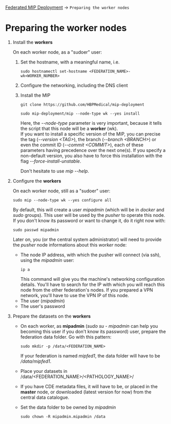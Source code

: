 <a href="Readme.md">Federated MIP Deployment</a> -> `Preparing the worker nodes`

# Preparing the **worker** nodes
1. Install the **workers**

   On each worker node, as a "sudoer" user:
   1. Set the hostname, with a meaningful name, i.e.
      ```
      sudo hostnamectl set-hostname <FEDERATION_NAME>-wk<WORKER_NUMBER>
      ```
   1. Configure the networking, including the DNS client
   1. Install the MIP
      ```
      git clone https://github.com/HBPMedical/mip-deployment
      ```
      ```
      sudo mip-deployment/mip --node-type wk --yes install
      ```
      Here, the *--node-type* parameter is very important, because it tells the script that this node will be a **worker** (wk).  
      If you want to install a specific version of the MIP, you can precise the tag (*--version \<TAG>*), the branch (*--branch \<BRANCH>*) or even the commit ID (*--commit \<COMMIT>*), each of these parameters having precedence over the next one(s). If you specify a non-default version, you also have to force this installation with the flag *--force-install-unstable*.

      Don't hesitate to use *mip --help*.

1. Configure the **workers**

   On each worker node, still as a "sudoer" user:
   ```
   sudo mip --node-type wk --yes configure all
   ```

   By default, this will create a user *mipadmin* (which will be in *docker* and *sudo* groups). This user will be used by the *pusher* to operate this node. If you don't know its password or want to change it, do it right now with:
   ```
   sudo passwd mipadmin
   ```

   Later on, you (or the central system administrator) will need to provide the *pusher* node informations about this *worker* node:

   * The node IP address, with which the pusher will connect (via ssh), using the *mipadmin* user:
     ```
     ip a
     ```
     This command will give you the machine's networking configuration details. You'll have to search for the IP with which you will reach this node from the other federation's nodes. If you prepared a VPN network, you'll have to use the VPN IP of this node.
   * The user (*mipadmin*)
   * The user's password

1. Prepare the datasets on the **workers**

   * On each worker, as **mipadmin** (*sudo su - mipadmin* can help you becoming this user if you don't know its password) user, prepare the federation data folder. Go with this pattern:
     ```
     sudo mkdir -p /data/<FEDERATION_NAME>
     ```

     If your federation is named *mipfed1*, the data folder will have to be */data/mipfed1*.  
   * Place your datasets in /data/<FEDERATION_NAME>/<PATHOLOGY_NAME>/
   * If you have CDE metadata files, it will have to be, or placed in the **master** node, or downloaded (latest version for now) from the central data catalogue.
   * Set the data folder to be owned by *mipadmin*
     ```
     sudo chown -R mipadmin.mipadmin /data
     ```
